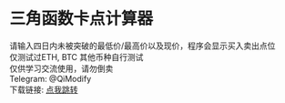 # 三角函数卡点计算器
请输入四日内未被突破的最低价/最高价以及现价，程序会显示买入卖出点位<br/>
仅测试过ETH, BTC 其他币种自行测试<br/>
仅供学习交流使用，请勿倒卖<br/>
Telegram: @QiModify<br/>
下载链接: <a href="https://github.com/QiModify/QiSellBuyCalculator/releases">点我跳转</a>
